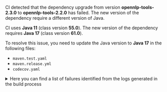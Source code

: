CI detected that the dependency upgrade from version **opennlp-tools-2.3.0** to **opennlp-tools-2.2.0** has failed. 
The new version of the dependency require a different version of Java. 

CI uses **Java 11** (class version **55.0**). The new version of the dependency requires **Java 17** (class version **61.0**). 

To resolve this issue, you need to update the Java version to **Java 17** in the following files: 
- `maven.test.yaml`
- `maven.release.yml`
- `codecov.yaml`

<details>
<summary>Here you can find a list of failures identified from the logs generated in the build process</summary>

*    > [ERROR] /jtcop/src/main/java/com/github/lombrozo/testnames/rules/ml/RulePresentSimpleMl.java:[36,28] cannot access opennlp.tools.postag.POSTaggerME<br>  bad class file: /root/.m2/repository/org/apache/opennlp/opennlp-tools/2.3.0/opennlp-tools-2.3.0.jar(/opennlp/tools/postag/POSTaggerME.class)<br>    class file has wrong version 61.0, should be 55.0<br>    Please remove or make sure it appears in the correct subdirectory of the classpath. 

*    > [ERROR] /jtcop/src/main/java/com/github/lombrozo/testnames/rules/ml/RulePresentSimpleMl.java:[53,19] cannot find symbol<br>[ERROR]   symbol:   class POSTaggerME<br>[ERROR]   location: class com.github.lombrozo.testnames.rules.ml.RulePresentSimpleMl 

*    > [ERROR] /jtcop/src/main/java/com/github/lombrozo/testnames/rules/ml/ModelSourceInternet.java:[60,12] cannot find symbol<br>[ERROR]   symbol:   class POSModel<br>[ERROR]   location: class com.github.lombrozo.testnames.rules.ml.ModelSourceInternet 

*    > [ERROR] /jtcop/src/main/java/com/github/lombrozo/testnames/rules/ml/RulePresentSimpleMl.java:[36,28] cannot access opennlp.tools.postag.POSTaggerME<br>[ERROR]   bad class file: /root/.m2/repository/org/apache/opennlp/opennlp-tools/2.3.0/opennlp-tools-2.3.0.jar(/opennlp/tools/postag/POSTaggerME.class)<br>[ERROR]     class file has wrong version 61.0, should be 55.0<br>[ERROR]     Please remove or make sure it appears in the correct subdirectory of the classpath. 

*    > [ERROR] /jtcop/src/main/java/com/github/lombrozo/testnames/rules/ml/ModelSourceFileSystem.java:[52,12] cannot find symbol<br>[ERROR]   symbol:   class POSModel<br>[ERROR]   location: class com.github.lombrozo.testnames.rules.ml.ModelSourceFileSystem 

*    > [ERROR] /jtcop/src/main/java/com/github/lombrozo/testnames/rules/ml/ModelSourceFileSystem.java:[28,28] cannot access opennlp.tools.postag.POSModel<br>  bad class file: /root/.m2/repository/org/apache/opennlp/opennlp-tools/2.3.0/opennlp-tools-2.3.0.jar(/opennlp/tools/postag/POSModel.class)<br>    class file has wrong version 61.0, should be 55.0<br>    Please remove or make sure it appears in the correct subdirectory of the classpath. 

*    > [ERROR] /jtcop/src/main/java/com/github/lombrozo/testnames/rules/ml/ModelSourceInternet.java:[60,12] cannot find symbol<br>  symbol:   class POSModel<br>  location: class com.github.lombrozo.testnames.rules.ml.ModelSourceInternet 

*    > [ERROR] /jtcop/src/main/java/com/github/lombrozo/testnames/rules/ml/ModelSourceFileSystem.java:[28,28] cannot access opennlp.tools.postag.POSModel<br>[ERROR]   bad class file: /root/.m2/repository/org/apache/opennlp/opennlp-tools/2.3.0/opennlp-tools-2.3.0.jar(/opennlp/tools/postag/POSModel.class)<br>[ERROR]     class file has wrong version 61.0, should be 55.0<br>[ERROR]     Please remove or make sure it appears in the correct subdirectory of the classpath. 

*    > [ERROR] /jtcop/src/main/java/com/github/lombrozo/testnames/rules/ml/RulePresentSimpleMl.java:[65,31] cannot find symbol<br>[ERROR]   symbol:   class POSTaggerME<br>[ERROR]   location: class com.github.lombrozo.testnames.rules.ml.RulePresentSimpleMl 

*    > [ERROR] /jtcop/src/main/java/com/github/lombrozo/testnames/rules/ml/ModelSource.java:[41,5] cannot find symbol<br>  symbol:   class POSModel<br>  location: interface com.github.lombrozo.testnames.rules.ml.ModelSource 

*    > [ERROR] /jtcop/src/main/java/com/github/lombrozo/testnames/rules/ml/RulePresentSimpleMl.java:[65,31] cannot find symbol<br>  symbol:   class POSTaggerME<br>  location: class com.github.lombrozo.testnames.rules.ml.RulePresentSimpleMl 

*    > [ERROR] /jtcop/src/main/java/com/github/lombrozo/testnames/rules/ml/ModelSource.java:[41,5] cannot find symbol<br>[ERROR]   symbol:   class POSModel<br>[ERROR]   location: interface com.github.lombrozo.testnames.rules.ml.ModelSource 

*    > [ERROR] /jtcop/src/main/java/com/github/lombrozo/testnames/rules/ml/RulePresentSimpleMl.java:[53,19] cannot find symbol<br>  symbol:   class POSTaggerME<br>  location: class com.github.lombrozo.testnames.rules.ml.RulePresentSimpleMl 

*    > [ERROR] /jtcop/src/main/java/com/github/lombrozo/testnames/rules/ml/ModelSourceFileSystem.java:[52,12] cannot find symbol<br>  symbol:   class POSModel<br>  location: class com.github.lombrozo.testnames.rules.ml.ModelSourceFileSystem 

</details>
